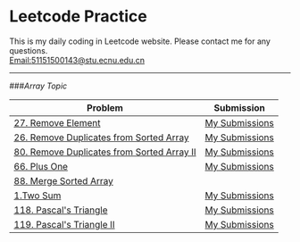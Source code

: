 # Leetcode Practice

This is my daily coding in Leetcode website. Please contact me for any questions.  
[Email:51151500143@stu.ecnu.edu.cn](51151500143@stu.ecnu.edu.cn) 

---

###_Array Topic_


Problem | Submission
---|---
[27. Remove Element](https://leetcode.com/problems/remove-element/)| [My Submissions](https://github.com/yeran20080825/Leetcode/blob/master/removeElement.cpp)
[26. Remove Duplicates from Sorted Array](https://leetcode.com/problems/remove-duplicates-from-sorted-array/) |  [My Submissions](https://github.com/yeran20080825/Leetcode/blob/master/removeElement.cpp)
[80. Remove Duplicates from Sorted Array II](https://leetcode.com/problems/remove-duplicates-from-sorted-array-ii/)| [My Submissions](https://github.com/yeran20080825/Leetcode/blob/master/removeElementTwo.cpp)
[66. Plus One](https://leetcode.com/problems/plus-one/)|[My Submissions](https://github.com/yeran20080825/Leetcode/blob/master/plusOne.cpp)
[88. Merge Sorted Array ](https://leetcode.com/problems/merge-sorted-array/)|[]()
[1.Two Sum ](https://leetcode.com/problems/two-sum/)|[My Submissions](https://github.com/yeran20080825/Leetcode/blob/master/twoSum.cpp)
[118. Pascal's Triangle](https://leetcode.com/problems/pascals-triangle/)|[My Submissions](https://github.com/yeran20080825/Leetcode/blob/master/triangle.cpp)
[119. Pascal's Triangle II](https://leetcode.com/problems/pascals-triangle-ii/)|[My Submissions](https://github.com/yeran20080825/Leetcode/blob/master/triangleTwo.cpp)

